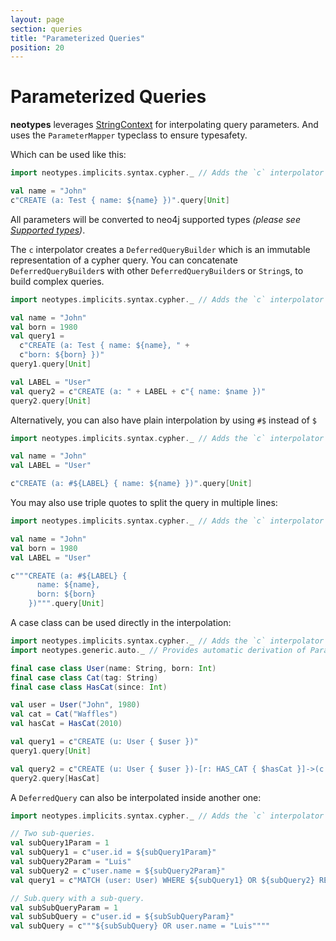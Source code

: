 ```yaml
---
layout: page
section: queries
title: "Parameterized Queries"
position: 20
---
```


# Parameterized Queries

**neotypes** leverages [StringContext](https://docs.scala-lang.org/overviews/core/string-interpolation.html) for interpolating query parameters.
And uses the `ParameterMapper` typeclass to ensure typesafety.

Which can be used like this:

```scala mdoc:reset
import neotypes.implicits.syntax.cypher._ // Adds the `c` interpolator into the scope.

val name = "John"
c"CREATE (a: Test { name: ${name} })".query[Unit]
```

All parameters will be converted to neo4j supported types _(please see [Supported types](types))_.

The `c` interpolator creates a `DeferredQueryBuilder` which is an immutable representation of a cypher query.
You can concatenate `DeferredQueryBuilder`s with other `DeferredQueryBuilder`s or `String`s, to build complex queries.

```scala mdoc:reset
import neotypes.implicits.syntax.cypher._ // Adds the `c` interpolator into the scope.

val name = "John"
val born = 1980
val query1 =
  c"CREATE (a: Test { name: ${name}, " +
  c"born: ${born} })"
query1.query[Unit]

val LABEL = "User"
val query2 = c"CREATE (a: " + LABEL + c"{ name: $name })"
query2.query[Unit]
```

Alternatively, you can also have plain interpolation by using `#$` instead of `$`

```scala mdoc:reset
import neotypes.implicits.syntax.cypher._ // Adds the `c` interpolator into the scope.

val name = "John"
val LABEL = "User"

c"CREATE (a: #${LABEL} { name: ${name} })".query[Unit]
```

You may also use triple quotes to split the query in multiple lines:

```scala mdoc:reset
import neotypes.implicits.syntax.cypher._ // Adds the `c` interpolator into the scope.

val name = "John"
val born = 1980
val LABEL = "User"

c"""CREATE (a: #${LABEL} {
      name: ${name},
      born: ${born}
    })""".query[Unit]
```

A case class can be used directly in the interpolation:

```scala mdoc:reset
import neotypes.implicits.syntax.cypher._ // Adds the `c` interpolator into the scope.
import neotypes.generic.auto._ // Provides automatic derivation of ParameterMapper for any case class.

final case class User(name: String, born: Int)
final case class Cat(tag: String)
final case class HasCat(since: Int)

val user = User("John", 1980)
val cat = Cat("Waffles")
val hasCat = HasCat(2010)

val query1 = c"CREATE (u: User { $user })"
query1.query[Unit]

val query2 = c"CREATE (u: User { $user })-[r: HAS_CAT { $hasCat }]->(c: Cat { $cat }) RETURN r"
query2.query[HasCat]
```

A `DeferredQuery` can also be interpolated inside another one:

```scala mdoc:reset
import neotypes.implicits.syntax.cypher._ // Adds the `c` interpolator into the scope.

// Two sub-queries.
val subQuery1Param = 1
val subQuery1 = c"user.id = ${subQuery1Param}"
val subQuery2Param = "Luis"
val subQuery2 = c"user.name = ${subQuery2Param}"
val query1 = c"MATCH (user: User) WHERE ${subQuery1} OR ${subQuery2} RETURN user"

// Sub.query with a sub-query.
val subSubQueryParam = 1
val subSubQuery = c"user.id = ${subSubQueryParam}"
val subQuery = c"""${subSubQuery} OR user.name = "Luis""""
```
